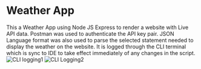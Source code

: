 # Weather App
This a Weather App using Node JS Express to render a website with Live API data. Postman was used to authenticate the API key pair. JSON Language format was also used to parse the selected statement needed to display the weather on the website. It is logged through the CLI terminal which is sync to IDE to take effect immediately of any changes in the script.
![CLI logging1](https://user-images.githubusercontent.com/82679886/124378771-226cb500-dcab-11eb-89b9-e2a111000b9c.jpg)
![CLI Logging2](https://user-images.githubusercontent.com/82679886/124378772-239de200-dcab-11eb-839c-894d1a378f8c.jpg)



